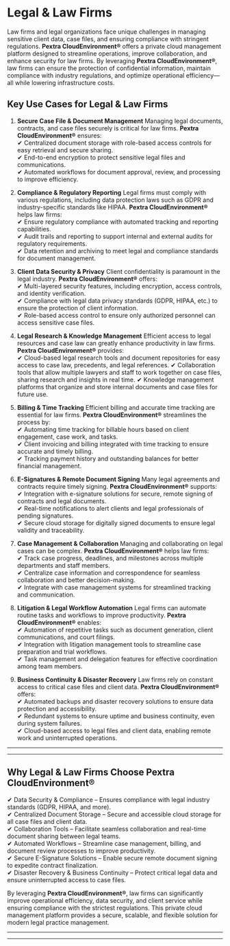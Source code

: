 # Legal & Law Firms

Law firms and legal organizations face unique challenges in managing sensitive client data, case files, and ensuring compliance with stringent regulations. **Pextra CloudEnvironment®** offers a private cloud management platform designed to streamline operations, improve collaboration, and enhance security for law firms. By leveraging **Pextra CloudEnvironment®**, law firms can ensure the protection of confidential information, maintain compliance with industry regulations, and optimize operational efficiency—all while lowering infrastructure costs.

## Key Use Cases for Legal & Law Firms

1. **Secure Case File & Document Management**
   Managing legal documents, contracts, and case files securely is critical for law firms. **Pextra CloudEnvironment®** ensures:  
   ✔ Centralized document storage with role-based access controls for easy retrieval and secure sharing.  
   ✔ End-to-end encryption to protect sensitive legal files and communications.  
   ✔ Automated workflows for document approval, review, and processing to improve efficiency.

2. **Compliance & Regulatory Reporting**
   Legal firms must comply with various regulations, including data protection laws such as GDPR and industry-specific standards like HIPAA. **Pextra CloudEnvironment®** helps law firms:  
   ✔ Ensure regulatory compliance with automated tracking and reporting capabilities.  
   ✔ Audit trails and reporting to support internal and external audits for regulatory requirements.  
   ✔ Data retention and archiving to meet legal and compliance standards for document management.

3. **Client Data Security & Privacy**
   Client confidentiality is paramount in the legal industry. **Pextra CloudEnvironment®** offers:  
   ✔ Multi-layered security features, including encryption, access controls, and identity verification.  
   ✔ Compliance with legal data privacy standards (GDPR, HIPAA, etc.) to ensure the protection of client information.  
   ✔ Role-based access control to ensure only authorized personnel can access sensitive case files.

4. **Legal Research & Knowledge Management**
   Efficient access to legal resources and case law can greatly enhance productivity in law firms. **Pextra CloudEnvironment®** provides:  
   ✔ Cloud-based legal research tools and document repositories for easy access to case law, precedents, and legal references.
   ✔ Collaboration tools that allow multiple lawyers and staff to work together on case files, sharing research and insights in real time.
   ✔ Knowledge management platforms that organize and store internal documents and case files for future use.

5. **Billing & Time Tracking**
   Efficient billing and accurate time tracking are essential for law firms. **Pextra CloudEnvironment®** streamlines the process by:  
   ✔ Automating time tracking for billable hours based on client engagement, case work, and tasks.  
   ✔ Client invoicing and billing integrated with time tracking to ensure accurate and timely billing.  
   ✔ Tracking payment history and outstanding balances for better financial management.

6. **E-Signatures & Remote Document Signing**
   Many legal agreements and contracts require timely signing. **Pextra CloudEnvironment®** supports:  
   ✔ Integration with e-signature solutions for secure, remote signing of contracts and legal documents.  
   ✔ Real-time notifications to alert clients and legal professionals of pending signatures.  
   ✔ Secure cloud storage for digitally signed documents to ensure legal validity and traceability.

7. **Case Management & Collaboration**
   Managing and collaborating on legal cases can be complex. **Pextra CloudEnvironment®** helps law firms:  
   ✔ Track case progress, deadlines, and milestones across multiple departments and staff members.  
   ✔ Centralize case information and correspondence for seamless collaboration and better decision-making.  
   ✔ Integrate with case management systems for streamlined tracking and communication.

8. **Litigation & Legal Workflow Automation**
   Legal firms can automate routine tasks and workflows to improve productivity. **Pextra CloudEnvironment®** enables:  
   ✔ Automation of repetitive tasks such as document generation, client communications, and court filings.  
   ✔ Integration with litigation management tools to streamline case preparation and trial workflows.  
   ✔ Task management and delegation features for effective coordination among team members.

9. **Business Continuity & Disaster Recovery**
   Law firms rely on constant access to critical case files and client data. **Pextra CloudEnvironment®** offers:  
   ✔ Automated backups and disaster recovery solutions to ensure data protection and accessibility.  
   ✔ Redundant systems to ensure uptime and business continuity, even during system failures.  
   ✔ Cloud-based access to legal files and client data, enabling remote work and uninterrupted operations.

---

---

## Why Legal & Law Firms Choose **Pextra CloudEnvironment®**

✔ Data Security & Compliance – Ensures compliance with legal industry standards (GDPR, HIPAA, and more).  
✔ Centralized Document Storage – Secure and accessible cloud storage for all case files and client data.  
✔ Collaboration Tools – Facilitate seamless collaboration and real-time document sharing between legal teams.  
✔ Automated Workflows – Streamline case management, billing, and document review processes to improve productivity.  
✔ Secure E-Signature Solutions – Enable secure remote document signing to expedite contract finalization.  
✔ Disaster Recovery & Business Continuity – Protect critical legal data and ensure uninterrupted access to case files.

By leveraging **Pextra CloudEnvironment®**, law firms can significantly improve operational efficiency, data security, and client service while ensuring compliance with the strictest regulations. This private cloud management platform provides a secure, scalable, and flexible solution for modern legal practice management.

---

---
